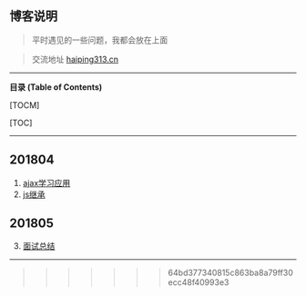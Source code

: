 ## 博客说明
>  平时遇见的一些问题，我都会放在上面

> 交流地址 [haiping313.cn](http://haiping313.cn "haiping313.cn")

------------

**目录 (Table of Contents)**

[TOCM]

[TOC]

------------


## 201804
1. [ajax学习应用](./201804/ajax.md "ajax学习应用")
2. [js继承](./201804/js继承.md "js继承")

## 201805
3. [面试总结](./201805/思考.md "面试总结")
------------
>>>>>>> 64bd377340815c863ba8a79ff30ecc48f40993e3
